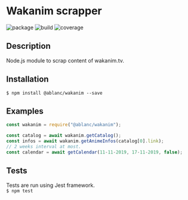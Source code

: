 # Wakanim scrapper
![package](https://img.shields.io/npm/v/@ablanc/wakanim)
![build](https://img.shields.io/travis/adblanc/wakanim)
![coverage](https://img.shields.io/coveralls/github/adblanc/wakanim)
<br/>


## Description
Node.js module to scrap content of wakanim.tv.

## Installation
`$ npm install @ablanc/wakanim --save`

## Examples

```javascript
const wakanim = require("@ablanc/wakanim");

const catalog = await wakanim.getCatalog();
const infos = await wakanim.getAnimeInfos(catalog[0].link);
// 2 weeks interval at most.
const calendar = await getCalendar(11-11-2019, 17-11-2019, false);
```
## Tests

Tests are run using Jest framework. <br/>
`$ npm test`

